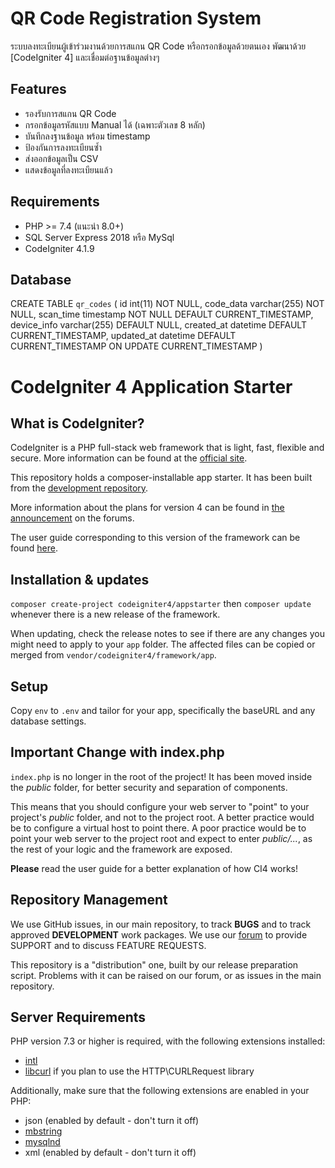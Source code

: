 # QR Code Registration System

ระบบลงทะเบียนผู้เข้าร่วมงานด้วยการสแกน QR Code หรือกรอกข้อมูลด้วยตนเอง พัฒนาด้วย [CodeIgniter 4] และเชื่อมต่อฐานข้อมูลต่างๆ

## Features

- รองรับการสแกน QR Code
- กรอกข้อมูลรหัสแบบ Manual ได้ (เฉพาะตัวเลข 8 หลัก)
- บันทึกลงฐานข้อมูล พร้อม timestamp
- ป้องกันการลงทะเบียนซ้ำ
- ส่งออกข้อมูลเป็น CSV
- แสดงข้อมูลที่ลงทะเบียนแล้ว

## Requirements

- PHP >= 7.4 (แนะนำ 8.0+)
- SQL Server Express 2018 หรือ MySql
- CodeIgniter 4.1.9

## Database ##

CREATE TABLE `qr_codes` (
  id int(11) NOT NULL,
  code_data varchar(255) NOT NULL,
  scan_time timestamp NOT NULL DEFAULT CURRENT_TIMESTAMP,
  device_info varchar(255) DEFAULT NULL,
  created_at datetime DEFAULT CURRENT_TIMESTAMP,
  updated_at datetime DEFAULT CURRENT_TIMESTAMP ON UPDATE CURRENT_TIMESTAMP
)


# CodeIgniter 4 Application Starter

## What is CodeIgniter?

CodeIgniter is a PHP full-stack web framework that is light, fast, flexible and secure.
More information can be found at the [official site](http://codeigniter.com).

This repository holds a composer-installable app starter.
It has been built from the
[development repository](https://github.com/codeigniter4/CodeIgniter4).

More information about the plans for version 4 can be found in [the announcement](http://forum.codeigniter.com/thread-62615.html) on the forums.

The user guide corresponding to this version of the framework can be found
[here](https://codeigniter4.github.io/userguide/).

## Installation & updates

`composer create-project codeigniter4/appstarter` then `composer update` whenever
there is a new release of the framework.

When updating, check the release notes to see if there are any changes you might need to apply
to your `app` folder. The affected files can be copied or merged from
`vendor/codeigniter4/framework/app`.

## Setup

Copy `env` to `.env` and tailor for your app, specifically the baseURL
and any database settings.

## Important Change with index.php

`index.php` is no longer in the root of the project! It has been moved inside the *public* folder,
for better security and separation of components.

This means that you should configure your web server to "point" to your project's *public* folder, and
not to the project root. A better practice would be to configure a virtual host to point there. A poor practice would be to point your web server to the project root and expect to enter *public/...*, as the rest of your logic and the
framework are exposed.

**Please** read the user guide for a better explanation of how CI4 works!

## Repository Management

We use GitHub issues, in our main repository, to track **BUGS** and to track approved **DEVELOPMENT** work packages.
We use our [forum](http://forum.codeigniter.com) to provide SUPPORT and to discuss
FEATURE REQUESTS.

This repository is a "distribution" one, built by our release preparation script.
Problems with it can be raised on our forum, or as issues in the main repository.

## Server Requirements

PHP version 7.3 or higher is required, with the following extensions installed:

- [intl](http://php.net/manual/en/intl.requirements.php)
- [libcurl](http://php.net/manual/en/curl.requirements.php) if you plan to use the HTTP\CURLRequest library

Additionally, make sure that the following extensions are enabled in your PHP:

- json (enabled by default - don't turn it off)
- [mbstring](http://php.net/manual/en/mbstring.installation.php)
- [mysqlnd](http://php.net/manual/en/mysqlnd.install.php)
- xml (enabled by default - don't turn it off)
